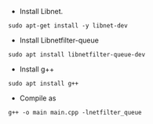 * Install Libnet.
```
sudo apt-get install -y libnet-dev
```

* Install Libnetfilter-queue
```
sudo apt install libnetfilter-queue-dev
```

* Install g++
```
sudo apt install g++
```

* Compile as
```
g++ -o main main.cpp -lnetfilter_queue
```